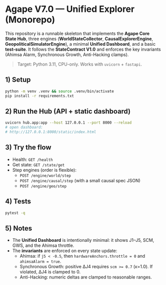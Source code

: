 # Agape V7.0 — Unified Explorer (Monorepo)

This repository is a runnable skeleton that implements the **Agape Core State Hub**, three engines
(**WorldStateCollector**, **CausalExplorerEngine**, **GeopoliticalSimulatorEngine**), a minimal
**Unified Dashboard**, and a basic **test-suite**. It follows the **StateContract V1.0** and
enforces the key invariants (Ahimsa Alarm, Synchronous Growth, Anti-Hacking clamps).

> Target: Python 3.11, CPU-only. Works with `uvicorn` + `fastapi`.

## 1) Setup
```bash
python -m venv .venv && source .venv/bin/activate
pip install -r requirements.txt
```

## 2) Run the Hub (API + static dashboard)
```bash
uvicorn hub.app:app --host 127.0.0.1 --port 8000 --reload
# open dashboard:
# http://127.0.0.1:8000/static/index.html
```

## 3) Try the flow
- Health: `GET /health`
- Get state: `GET /state/get`
- Step engines (order is flexible):
  - `POST /engine/world/step`
  - `POST /engine/causal/step`   (with a small causal spec JSON)
  - `POST /engine/geo/step`

## 4) Tests
```bash
pytest -q
```

## 5) Notes
- The **Unified Dashboard** is intentionally minimal: it shows J1–J5, SCM, GWS, and the Ahimsa throttle.
- The **invariants** are enforced on every state update:
  - Ahimsa: if `j5 < -0.5`, then `hardwareAnchors.throttle = 0` and `ahimsaAlarm = true`.
  - Synchronous Growth: positive ΔJ4 requires `scm >= 0.7` (κ=1.0). If violated, ΔJ4 is clamped to 0.
  - Anti-Hacking: numeric deltas are clamped to reasonable ranges.
